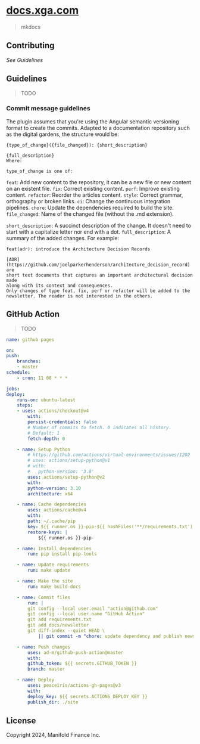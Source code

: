 # [docs.xga.com](https://docs.xga.com)

> mkdocs

## Contributing

_See Guidelines_

## Guidelines

> TODO

### Commit message guidelines

The plugin assumes that you're using the Angular semantic versioning format to create the commits. Adapted to a
documentation repository such as the digital gardens, the structure would be:

```
{type_of_change}({file_changed}): {short_description}

{full_description}
Where:

type_of_change is one of:
```

`feat`: Add new content to the repository, it can be a new file or new content on an existent file. `fix`: Correct
existing content. `perf`: Improve existing content. `refactor`: Reorder the articles content. `style`: Correct grammar,
orthography or broken links. `ci`: Change the continuous integration pipelines. `chore`: Update the dependencies
required to build the site. `file_changed`: Name of the changed file (without the .md extension).

`short_description`: A succinct description of the change. It doesn't need to start with a capitalize letter nor end
with a dot. `full_description`: A summary of the added changes. For example:

```
feat(adr): introduce the Architecture Decision Records

[ADR](https://github.com/joelparkerhenderson/architecture_decision_record) are
short text documents that captures an important architectural decision made
along with its context and consequences.
Only changes of type feat, fix, perf or refactor will be added to the newsletter. The reader is not interested in the others.
```

## GitHub Action

> TODO

```yaml
name: github pages

on:
push:
    branches:
    - master
schedule:
    - cron: 11 08 * * *

jobs:
deploy:
    runs-on: ubuntu-latest
    steps:
    - uses: actions/checkout@v4
        with:
        persist-credentials: false
        # Number of commits to fetch. 0 indicates all history.
        # Default: 1
        fetch-depth: 0

    - name: Setup Python
        # https://github.com/actions/virtual-environments/issues/1202
        # uses: actions/setup-python@v1
        # with:
        #   python-version: '3.8'
        uses: actions/setup-python@v2
        with:
        python-version: 3.10
        architecture: x64

    - name: Cache dependencies
        uses: actions/cache@v4
        with:
        path: ~/.cache/pip
        key: ${{ runner.os }}-pip-${{ hashFiles('**/requirements.txt') }}
        restore-keys: |
            ${{ runner.os }}-pip-

    - name: Install dependencies
        run: pip install pip-tools

    - name: Update requirements
        run: make update

    - name: Make the site
        run: make build-docs

    - name: Commit files
        run: |
        git config --local user.email "action@github.com"
        git config --local user.name "GitHub Action"
        git add requirements.txt
        git add docs/newsletter
        git diff-index --quiet HEAD \
            || git commit -m "chore: update dependency and publish newsletters"

    - name: Push changes
        uses: ad-m/github-push-action@master
        with:
        github_token: ${{ secrets.GITHUB_TOKEN }}
        branch: master

    - name: Deploy
        uses: peaceiris/actions-gh-pages@v3
        with:
        deploy_key: ${{ secrets.ACTIONS_DEPLOY_KEY }}
        publish_dir: ./site
```

## License

Copyright 2024, Manifold Finance Inc.
